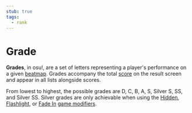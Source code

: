 ```yaml
---
stub: true
tags:
  - rank
---
```


# Grade

**Grades**, in osu!, are a set of letters representing a player's performance on a given [beatmap](/wiki/Beatmap). Grades accompany the total [score](/wiki/Score) on the result screen and appear in all lists alongside scores.

From lowest to highest, the possible grades are D, C, B, A, S, Silver S, SS, and Silver SS. Silver grades are only achievable when using the [Hidden](/wiki/Game_modifier/Hidden), [Flashlight](/wiki/Game_modifier/Flashlight), or [Fade In](/wiki/Game_modifier/Fade_In) [game modifiers](/wiki/Game_modifier).

<!-- TODO: Add links-->

